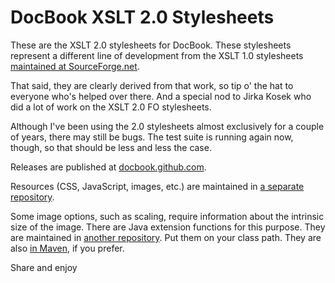 # DocBook XSLT 2.0 Stylesheets

These are the XSLT 2.0 stylesheets for DocBook. These stylesheets
represent a different line of development from the XSLT 1.0
stylesheets
[maintained at SourceForge.net](http://sourceforge.net/projects/docbook/).

That said, they are clearly derived from that work, so tip o' the hat
to everyone who's helped over there. And a special nod to Jirka Kosek
who did a lot of work on the XSLT 2.0 FO stylesheets.

Although I've been using the 2.0 stylesheets almost exclusively for a
couple of years, there may still be bugs. The test suite is running
again now, though, so that should be less and less the case.

Releases are published at [docbook.github.com](http://docbook.github.com/).

Resources (CSS, JavaScript, images, etc.) are maintained in
[a separate repository](https://github.com/docbook/xslt20-resources).

Some image options, such as scaling, require information about the intrinsic
size of the image. There are Java extension functions for this purpose.
They are maintained in
[another repository](https://github.com/docbook/xslt20-java). Put them
on your class path. They are also
[in Maven](https://search.maven.org/#search%7Cga%7C1%7Ca%3A%22docbook-xsl-java-saxon%22), if you prefer.

Share and enjoy

